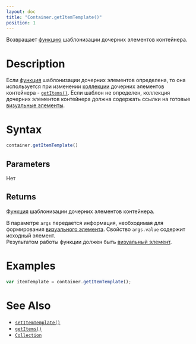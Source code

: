 ```yaml
---
layout: doc
title: "Container.getItemTemplate()"
position: 1
---
```


Возвращает [функцию](../../../Script/) шаблонизации дочерних элементов контейнера.

# Description

Если [функция](../../../Script/) шаблонизации дочерних элементов определена, то она используется при
изменении [коллекции](../../../Collection/) дочерних элементов контейнера - [`getItems()`](../Container.getItems/).
Если шаблон не определен, коллекция дочерних элементов контейнера должна содержать ссылки на готовые
[визуальные элементы](../../Element/).

# Syntax

```js
container.getItemTemplate()
```

## Parameters

Нет

## Returns

[Функция](../../../Script/) шаблонизации дочерних элементов контейнера.  

В параметре `args` передается информация, необходимая для формирования [визуального элемента](../../Element/).
Свойство `args.value` содержит исходный элемент.  
Результатом работы функции должен быть [визуальный элемент](../../Element/).

# Examples

```js
var itemTemplate = container.getItemTemplate();
```

# See Also

* [`setItemTemplate()`](../Container.setItemTemplate/)
* [`getItems()`](../Container.getItems/)
* [`Collection`](../../../Collection/)
